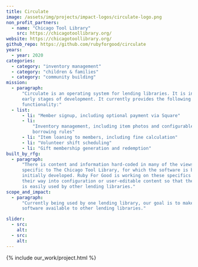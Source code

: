 ```yaml
---
title: Circulate
image: /assets/img/projects/impact-logos/circulate-logo.png
non_profit_partners:
  - name: "Chicago Tool Library"
    src: https://chicagotoollibrary.org/
website: https://chicagotoollibrary.org/
github_repo: https://github.com/rubyforgood/circulate
years:
  - year: 2020
categories:
  - category: "inventory management"
  - category: "children & families"
  - category: "community building"
mission:
  - paragraph:
      "Circulate is an operating system for lending libraries. It is in the
      early stages of development. It currently provides the following
      functionality:"
  - list:
      - li: "Member signup, including optional payment via Square"
      - li:
          "Inventory management, including item photos and configurable
          borrowing rules"
      - li: "Item loaning to members, including fine calculation"
      - li: "Volunteer shift scheduling"
      - li: "Gift membership generation and redemption"
built_by_rfg:
  - paragraph:
      "There is content and information hard-coded in many of the views that is
      specific to The Chicago Tool Library, for which the software is being
      initially developed. Ruby For Good is working on these specifics to make
      their way into configuration or user-editable content so that the software
      is easily used by other lending libraries."
scope_and_impact:
  - paragraph:
      "Currently being used by one lending library, our goal is to make this
      software available to other lending libraries."

slider:
  - src:
    alt:
  - src:
    alt:
---
```


{% include our_work/project.html %}
